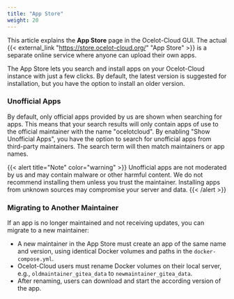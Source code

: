 ```yaml
---
title: "App Store"
weight: 20
---
```


This article explains the **App Store** page in the Ocelot-Cloud GUI. The actual {{< external_link "https://store.ocelot-cloud.org/" "App Store" >}} is a separate online service where anyone can upload their own apps.

The App Store lets you search and install apps on your Ocelot-Cloud instance with just a few clicks. By default, the latest version is suggested for installation, but you have the option to install an older version.

### Unofficial Apps

By default, only official apps provided by us are shown when searching for apps. This means that your search results will only contain apps of use to the official maintainer with the name "ocelotcloud". By enabling "Show Unofficial Apps", you have the option to search for unofficial apps from third-party maintainers. The search term will then match maintainers or app names.

{{< alert title="Note" color="warning" >}}
Unofficial apps are not moderated by us and may contain malware or other harmful content. We do not recommend installing them unless you trust the maintainer. Installing apps from unknown sources may compromise your server and data.
{{< /alert >}}

### Migrating to Another Maintainer

If an app is no longer maintained and not receiving updates, you can migrate to a new maintainer:

* A new maintainer in the App Store must create an app of the same name and version, using identical Docker volumes and paths in the `docker-compose.yml`.
* Ocelot-Cloud users must rename Docker volumes on their local server, e.g., `oldmaintainer_gitea_data` to `newmaintainer_gitea_data`.
* After renaming, users can download and start the according version of the app.